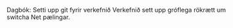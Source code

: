 ﻿Dagbók:
Setti upp git fyrir verkefnið
Verkefnið sett upp gróflega
rökrætt um switcha
Net pælingar.



